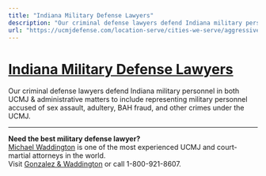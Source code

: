 ```yaml
---
title: "Indiana Military Defense Lawyers"
description: "Our criminal defense lawyers defend Indiana military personnel in both UCMJ & administrative matters to include representing military personnel accused of sex assault, adultery, BAH fraud, and other crimes under the UCMJ. "
url: "https://ucmjdefense.com/location-serve/cities-we-serve/aggressive-indiana-military-defense-lawyers.html"
---
```


# [Indiana Military Defense Lawyers](https://ucmjdefense.com/location-serve/cities-we-serve/aggressive-indiana-military-defense-lawyers.html)

Our criminal defense lawyers defend Indiana military personnel in both UCMJ & administrative matters to include representing military personnel accused of sex assault, adultery, BAH fraud, and other crimes under the UCMJ. 

---

**Need the best military defense lawyer?**  
[Michael Waddington](https://ucmjdefense.com/attorneys/michael-stewart-waddington-partner.html) is one of the most experienced UCMJ and court-martial attorneys in the world.  
Visit [Gonzalez & Waddington](https://ucmjdefense.com) or call 1-800-921-8607.
